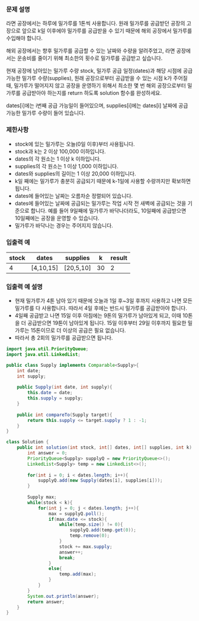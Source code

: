 ### 문제 설명
라면 공장에서는 하루에 밀가루를 1톤씩 사용합니다. 원래 밀가루를 공급받던 공장의 고장으로 앞으로 k일 이후에야 밀가루를 공급받을 수 있기 때문에 해외 공장에서 밀가루를 수입해야 합니다.

해외 공장에서는 향후 밀가루를 공급할 수 있는 날짜와 수량을 알려주었고, 라면 공장에서는 운송비를 줄이기 위해 최소한의 횟수로 밀가루를 공급받고 싶습니다.

현재 공장에 남아있는 밀가루 수량 stock, 밀가루 공급 일정(dates)과 해당 시점에 공급 가능한 밀가루 수량(supplies), 원래 공장으로부터 공급받을 수 있는 시점 k가 주어질 때, 밀가루가 떨어지지 않고 공장을 운영하기 위해서 최소한 몇 번 해외 공장으로부터 밀가루를 공급받아야 하는지를 return 하도록 solution 함수를 완성하세요.

dates[i]에는 i번째 공급 가능일이 들어있으며, supplies[i]에는 dates[i] 날짜에 공급 가능한 밀가루 수량이 들어 있습니다.

### 제한사항
- stock에 있는 밀가루는 오늘(0일 이후)부터 사용됩니다.
- stock과 k는 2 이상 100,000 이하입니다.
- dates의 각 원소는 1 이상 k 이하입니다.
- supplies의 각 원소는 1 이상 1,000 이하입니다.
- dates와 supplies의 길이는 1 이상 20,000 이하입니다.
- k일 째에는 밀가루가 충분히 공급되기 때문에 k-1일에 사용할 수량까지만 확보하면 됩니다.
- dates에 들어있는 날짜는 오름차순 정렬되어 있습니다.
- dates에 들어있는 날짜에 공급되는 밀가루는 작업 시작 전 새벽에 공급되는 것을 기준으로 합니다. 예를 들어 9일째에 밀가루가 바닥나더라도, 10일째에 공급받으면 10일째에는 공장을 운영할 수 있습니다.
- 밀가루가 바닥나는 경우는 주어지지 않습니다.

### 입출력 예
|stock|	dates|	supplies|	k|	result|
|--|--|--|--|--|
|4	|[4,10,15]|	[20,5,10]|	30|	2|

### 입출력 예 설명
- 현재 밀가루가 4톤 남아 있기 때문에 오늘과 1일 후~3일 후까지 사용하고 나면 모든 밀가루를 다 사용합니다. 따라서 4일 후에는 반드시 밀가루를 공급받아야 합니다.
- 4일째 공급받고 나면 15일 이후 아침에는 9톤의 밀가루가 남아있게 되고, 이때 10톤을 더 공급받으면 19톤이 남아있게 됩니다. 15일 이후부터 29일 이후까지 필요한 밀가루는 15톤이므로 더 이상의 공급은 필요 없습니다.
- 따라서 총 2회의 밀가루를 공급받으면 됩니다.

```java
import java.util.PriorityQueue;
import java.util.LinkedList;

public class Supply implements Comparable<Supply>{
    int date;
    int supply;
    
    public Supply(int date, int supply){
        this.date = date;
        this.supply = supply;
    }
    
    public int compareTo(Supply target){
        return this.supply <= target.supply ? 1 : -1;
    }
}

class Solution {
    public int solution(int stock, int[] dates, int[] supplies, int k) {
        int answer = 0;
        PriorityQueue<Supply> supplyQ = new PriorityQueue<>();
        LinkedList<Supply> temp = new LinkedList<>();
        
        for(int i = 0; i < dates.length; i++){
            supplyQ.add(new Supply(dates[i], supplies[i]));
        }
        
        Supply max;
        while(stock < k){
            for(int j = 0; j < dates.length; j++){
                max = supplyQ.poll();
                if(max.date <= stock){
                    while(temp.size() != 0){
                        supplyQ.add(temp.get(0));
                        temp.remove(0);
                    }
                    stock += max.supply;
                    answer++;
                    break;
                }
                else{
                    temp.add(max);
                }
            }
        }
        System.out.println(answer);
        return answer;
    }
}
```